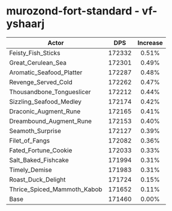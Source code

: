 # murozond-fort-standard - vf-yshaarj
| Actor | DPS | Increase |
|---|:---:|:---:|
|Feisty_Fish_Sticks|172332|0.51%|
|Great_Cerulean_Sea|172301|0.49%|
|Aromatic_Seafood_Platter|172287|0.48%|
|Revenge_Served_Cold|172262|0.47%|
|Thousandbone_Tongueslicer|172212|0.44%|
|Sizzling_Seafood_Medley|172174|0.42%|
|Draconic_Augment_Rune|172165|0.41%|
|Dreambound_Augment_Rune|172153|0.40%|
|Seamoth_Surprise|172127|0.39%|
|Filet_of_Fangs|172082|0.36%|
|Fated_Fortune_Cookie|172033|0.33%|
|Salt_Baked_Fishcake|171994|0.31%|
|Timely_Demise|171983|0.31%|
|Roast_Duck_Delight|171724|0.15%|
|Thrice_Spiced_Mammoth_Kabob|171652|0.11%|
|Base|171460|0.00%|
